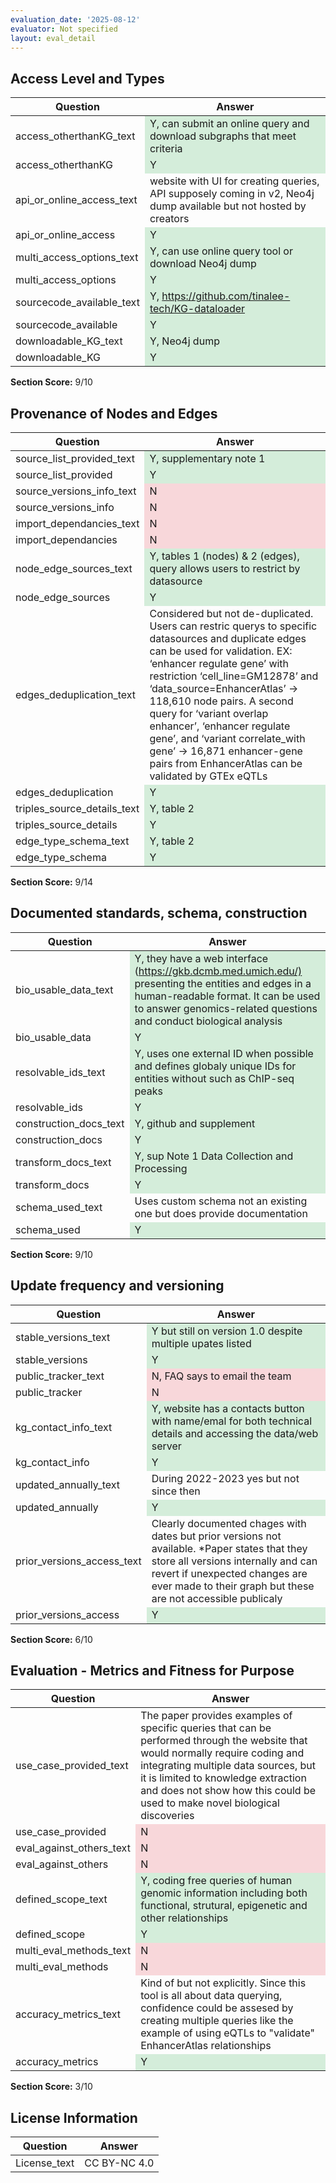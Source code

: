 ```yaml
---
evaluation_date: '2025-08-12'
evaluator: Not specified
layout: eval_detail
---
```


## Access Level and Types
<div class="table-responsive">
<table class="table table-striped">
<thead><tr><th>Question</th><th>Answer</th></tr></thead><tbody>
<tr><td>access_otherthanKG_text</td><td style="background-color:#d4edda;">Y, can submit an online query and download subgraphs that meet criteria</td></tr>
<tr><td>access_otherthanKG</td><td style="background-color:#d4edda;">Y</td></tr>
<tr><td>api_or_online_access_text</td><td>website with UI for creating queries, API supposely coming in v2, Neo4j dump available but not hosted by creators</td></tr>
<tr><td>api_or_online_access</td><td style="background-color:#d4edda;">Y</td></tr>
<tr><td>multi_access_options_text</td><td style="background-color:#d4edda;">Y, can use online query tool or download Neo4j dump</td></tr>
<tr><td>multi_access_options</td><td style="background-color:#d4edda;">Y</td></tr>
<tr><td>sourcecode_available_text</td><td style="background-color:#d4edda;">Y, <a href="https://github.com/tinalee-tech/KG-dataloader">https://github.com/tinalee-tech/KG-dataloader</a></td></tr>
<tr><td>sourcecode_available</td><td style="background-color:#d4edda;">Y</td></tr>
<tr><td>downloadable_KG_text</td><td style="background-color:#d4edda;">Y, Neo4j dump</td></tr>
<tr><td>downloadable_KG</td><td style="background-color:#d4edda;">Y</td></tr>
</tbody></table></div>
<p><strong>Section Score:</strong> 9/10</p>

## Provenance of Nodes and Edges
<div class="table-responsive">
<table class="table table-striped">
<thead><tr><th>Question</th><th>Answer</th></tr></thead><tbody>
<tr><td>source_list_provided_text</td><td style="background-color:#d4edda;">Y, supplementary note 1</td></tr>
<tr><td>source_list_provided</td><td style="background-color:#d4edda;">Y</td></tr>
<tr><td>source_versions_info_text</td><td style="background-color:#f8d7da;">N</td></tr>
<tr><td>source_versions_info</td><td style="background-color:#f8d7da;">N</td></tr>
<tr><td>import_dependancies_text</td><td style="background-color:#f8d7da;">N</td></tr>
<tr><td>import_dependancies</td><td style="background-color:#f8d7da;">N</td></tr>
<tr><td>node_edge_sources_text</td><td style="background-color:#d4edda;">Y, tables 1 (nodes)  &amp; 2 (edges), query allows users to restrict by datasource</td></tr>
<tr><td>node_edge_sources</td><td style="background-color:#d4edda;">Y</td></tr>
<tr><td>edges_deduplication_text</td><td>Considered but not de-duplicated. Users can restric querys to specific datasources and duplicate edges can be used for validation. EX:  ‘enhancer regulate gene’ with restriction ‘cell_line=GM12878’ and ‘data_source=EnhancerAtlas’ -&gt; 118,610 node pairs. A second query for ‘variant overlap enhancer’, ‘enhancer regulate gene’, and ‘variant correlate_with gene’ -&gt;  16,871  enhancer-gene pairs from EnhancerAtlas can be validated by GTEx eQTLs</td></tr>
<tr><td>edges_deduplication</td><td style="background-color:#d4edda;">Y</td></tr>
<tr><td>triples_source_details_text</td><td style="background-color:#d4edda;">Y, table 2</td></tr>
<tr><td>triples_source_details</td><td style="background-color:#d4edda;">Y</td></tr>
<tr><td>edge_type_schema_text</td><td style="background-color:#d4edda;">Y, table 2</td></tr>
<tr><td>edge_type_schema</td><td style="background-color:#d4edda;">Y</td></tr>
</tbody></table></div>
<p><strong>Section Score:</strong> 9/14</p>

## Documented standards, schema, construction
<div class="table-responsive">
<table class="table table-striped">
<thead><tr><th>Question</th><th>Answer</th></tr></thead><tbody>
<tr><td>bio_usable_data_text</td><td style="background-color:#d4edda;">Y, they have a web interface (<a href="https://gkb.dcmb.med.umich.edu/)">https://gkb.dcmb.med.umich.edu/)</a> presenting the entities and edges in a human-readable format. It can be used to answer genomics-related questions and conduct biological analysis</td></tr>
<tr><td>bio_usable_data</td><td style="background-color:#d4edda;">Y</td></tr>
<tr><td>resolvable_ids_text</td><td style="background-color:#d4edda;">Y, uses one external ID when possible and defines globaly unique IDs for entities without such as ChIP-seq peaks</td></tr>
<tr><td>resolvable_ids</td><td style="background-color:#d4edda;">Y</td></tr>
<tr><td>construction_docs_text</td><td style="background-color:#d4edda;">Y, github and supplement</td></tr>
<tr><td>construction_docs</td><td style="background-color:#d4edda;">Y</td></tr>
<tr><td>transform_docs_text</td><td style="background-color:#d4edda;">Y, sup Note 1 Data Collection and Processing</td></tr>
<tr><td>transform_docs</td><td style="background-color:#d4edda;">Y</td></tr>
<tr><td>schema_used_text</td><td>Uses custom schema not an existing one but does provide documentation</td></tr>
<tr><td>schema_used</td><td style="background-color:#d4edda;">Y</td></tr>
</tbody></table></div>
<p><strong>Section Score:</strong> 9/10</p>

## Update frequency and versioning
<div class="table-responsive">
<table class="table table-striped">
<thead><tr><th>Question</th><th>Answer</th></tr></thead><tbody>
<tr><td>stable_versions_text</td><td style="background-color:#d4edda;">Y but still on version 1.0 despite multiple upates listed</td></tr>
<tr><td>stable_versions</td><td style="background-color:#d4edda;">Y</td></tr>
<tr><td>public_tracker_text</td><td style="background-color:#f8d7da;">N, FAQ says to email the team</td></tr>
<tr><td>public_tracker</td><td style="background-color:#f8d7da;">N</td></tr>
<tr><td>kg_contact_info_text</td><td style="background-color:#d4edda;">Y, website has a contacts button with name/emal for both technical details and accessing the data/web server</td></tr>
<tr><td>kg_contact_info</td><td style="background-color:#d4edda;">Y</td></tr>
<tr><td>updated_annually_text</td><td>During 2022-2023 yes but not since then</td></tr>
<tr><td>updated_annually</td><td style="background-color:#d4edda;">Y</td></tr>
<tr><td>prior_versions_access_text</td><td>Clearly documented chages with dates but prior versions not available. *Paper states that they store all versions internally and can revert if unexpected changes are ever made to their graph but these are not accessible publicaly</td></tr>
<tr><td>prior_versions_access</td><td style="background-color:#d4edda;">Y</td></tr>
</tbody></table></div>
<p><strong>Section Score:</strong> 6/10</p>

## Evaluation - Metrics and Fitness for Purpose
<div class="table-responsive">
<table class="table table-striped">
<thead><tr><th>Question</th><th>Answer</th></tr></thead><tbody>
<tr><td>use_case_provided_text</td><td>The paper provides examples of specific queries that can be performed through the website that would normally require coding and integrating multiple data sources, but it is limited to knowledge extraction and does not show how this could be used to make novel biological discoveries</td></tr>
<tr><td>use_case_provided</td><td style="background-color:#f8d7da;">N</td></tr>
<tr><td>eval_against_others_text</td><td style="background-color:#f8d7da;">N</td></tr>
<tr><td>eval_against_others</td><td style="background-color:#f8d7da;">N</td></tr>
<tr><td>defined_scope_text</td><td style="background-color:#d4edda;">Y, coding free queries of human genomic information including both functional, strutural, epigenetic and other relationships</td></tr>
<tr><td>defined_scope</td><td style="background-color:#d4edda;">Y</td></tr>
<tr><td>multi_eval_methods_text</td><td style="background-color:#f8d7da;">N</td></tr>
<tr><td>multi_eval_methods</td><td style="background-color:#f8d7da;">N</td></tr>
<tr><td>accuracy_metrics_text</td><td>Kind of but not explicitly. Since this tool is all about data querying, confidence could be assesed by creating multiple queries like the example of using eQTLs to &quot;validate&quot; EnhancerAtlas relationships</td></tr>
<tr><td>accuracy_metrics</td><td style="background-color:#d4edda;">Y</td></tr>
</tbody></table></div>
<p><strong>Section Score:</strong> 3/10</p>

## License Information
<div class="table-responsive">
<table class="table table-striped">
<thead><tr><th>Question</th><th>Answer</th></tr></thead><tbody>
<tr><td>License_text</td><td>CC BY-NC 4.0</td></tr>
</tbody></table></div>

